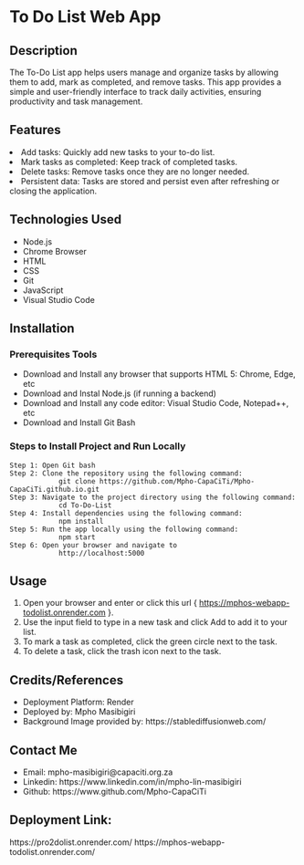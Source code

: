 <h1>To Do List Web App</h1>
<h2>Description</h2>
The To-Do List app helps users manage and organize tasks by allowing them to add, mark as completed, and remove tasks. 
This app provides a simple and user-friendly interface to track daily activities, ensuring productivity and task management.

<h2>Features</h2>
<li>Add tasks: Quickly add new tasks to your to-do list.</li>
<li>Mark tasks as completed: Keep track of completed tasks.</li>
<li>Delete tasks: Remove tasks once they are no longer needed.</li>
<li>Persistent data: Tasks are stored and persist even after refreshing or closing the application.</li>

<h2>Technologies Used</h2>
<ul>
  <li>Node.js</li>
  <li>Chrome Browser</li>
  <li>HTML</li>
  <li>CSS</li>
  <li>Git</li>
  <li>JavaScript</li>
  <li>Visual Studio Code</li>
</ul>

<h2>Installation</h2>
<h3>Prerequisites Tools</h3>
<ul>
  <li>Download and Install any browser that supports HTML 5: Chrome, Edge, etc</li>
  <li>Download and Instal Node.js (if running a backend)</li>
  <li>Download and Install any code editor: Visual Studio Code, Notepad++, etc</li>
  <li>Download and Install Git Bash</li>
</ul>

<h3>Steps to Install Project and Run Locally</h3>
   
    Step 1: Open Git bash
    Step 2: Clone the repository using the following command: 
                git clone https://github.com/Mpho-CapaCiTi/Mpho-CapaCiTi.github.io.git
    Step 3: Navigate to the project directory using the following command: 
                cd To-Do-List
    Step 4: Install dependencies using the following command: 
                npm install
    Step 5: Run the app locally using the following command: 
                npm start
    Step 6: Open your browser and navigate to
                http://localhost:5000

<h2>Usage</h2>

  1. Open your browser and enter or click this url { https://mphos-webapp-todolist.onrender.com }.
  2. Use the input field to type in a new task and click Add to add it to your list.
  3. To mark a task as completed, click the green circle next to the task.
  4. To delete a task, click the trash icon next to the task.

 
<h2>Credits/References</h2>
<ul>
  <li>Deployment Platform: Render</li>
  <li>Deployed by: Mpho Masibigiri</li>
   <li>Background Image provided by: https://stablediffusionweb.com/</li>
</ul>

<h2>Contact Me</h2>
<ul>
  <li>Email: mpho-masibigiri@capaciti.org.za</li>
  <li>Linkedin: https://www.linkedin.com/in/mpho-lin-masibigiri</li>
  <li>Github: https://www.github.com/Mpho-CapaCiTi</li>
</ul>

<h2>Deployment Link:</h2>
https://pro2dolist.onrender.com/
https://mphos-webapp-todolist.onrender.com/
